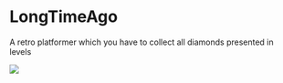 # LongTimeAgo
A retro platformer which you have to collect all diamonds presented in levels

![](https://lut.im/rhAKcKsUD0/xddhtaUmcTIQE8ro.jpg)
